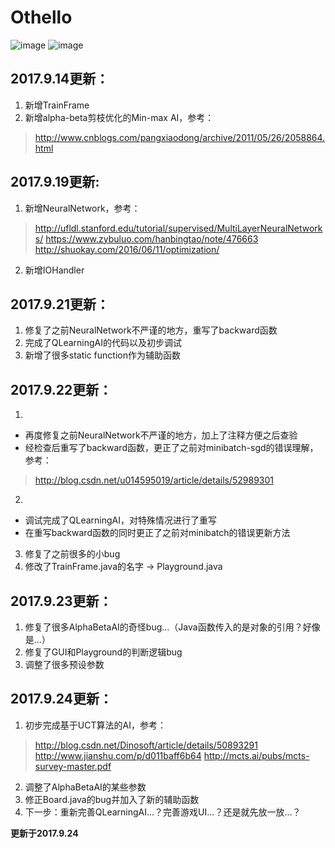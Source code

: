 # Othello

![image](https://github.com/qiaofengmarco/JavaOthello/raw/master/d1.png)
![image](https://github.com/qiaofengmarco/JavaOthello/raw/master/d2.png)

## 2017.9.14更新：
 1. 新增TrainFrame 
 2. 新增alpha-beta剪枝优化的Min-max AI，参考：
 > http://www.cnblogs.com/pangxiaodong/archive/2011/05/26/2058864.html

## 2017.9.19更新:
 1. 新增NeuralNetwork，参考：
 >
 > http://ufldl.stanford.edu/tutorial/supervised/MultiLayerNeuralNetworks/
 > https://www.zybuluo.com/hanbingtao/note/476663
 > http://shuokay.com/2016/06/11/optimization/ 
 >
 2. 新增IOHandler

## 2017.9.21更新：
 1. 修复了之前NeuralNetwork不严谨的地方，重写了backward函数
 2. 完成了QLearningAI的代码以及初步调试
 3. 新增了很多static function作为辅助函数

## 2017.9.22更新：
 1. 
 - 再度修复之前NeuralNetwork不严谨的地方，加上了注释方便之后查验
 - 经检查后重写了backward函数，更正了之前对minibatch-sgd的错误理解，参考：
 > http://blog.csdn.net/u014595019/article/details/52989301
 2. 
 - 调试完成了QLearningAI，对特殊情况进行了重写
 - 在重写backward函数的同时更正了之前对minibatch的错误更新方法
 3. 修复了之前很多的小bug
 4. 修改了TrainFrame.java的名字 -> Playground.java

## 2017.9.23更新：
 1. 修复了很多AlphaBetaAI的奇怪bug...（Java函数传入的是对象的引用？好像是...）
 2. 修复了GUI和Playground的判断逻辑bug
 3. 调整了很多预设参数

## 2017.9.24更新：
 1. 初步完成基于UCT算法的AI，参考：
 >
 > http://blog.csdn.net/Dinosoft/article/details/50893291
 > http://www.jianshu.com/p/d011baff6b64
 > http://mcts.ai/pubs/mcts-survey-master.pdf
 >
 2. 调整了AlphaBetaAI的某些参数
 3. 修正Board.java的bug并加入了新的辅助函数
 4. 下一步：重新完善QLearningAI...？完善游戏UI...？还是就先放一放...？

**更新于2017.9.24**
